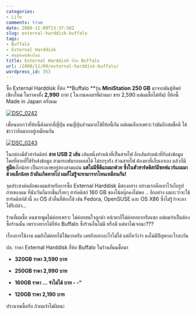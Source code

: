 ```yaml
---
categories:
- Life
comments: true
date: 2008-11-09T13:37:58Z
slug: external-harddisk-buffalo
tags:
- Buffalo
- External Harddisk
- พันธุ์ทิพย์เชียงใหม่
title: External Harddisk ยี่ห้อ Buffalo
url: /2008/11/09/external-harddisk-buffalo/
wordpress_id: 353
---
```


ซื้อ External Harddisk ยี่ห้อ **Buffalo **รุ่น **MiniStation 250 GB** มาจากพันธุ์ทิพย์เชียงใหม่ ในราคาตั้ง **2,990** บาท ( ในงานคอมฯที่ผ่านมา ขาย 2,590 แต่ผมซื้อไม่ทัน) ยี่ห้อนี้ Made in Japan ครับผม



[![DSC_0242](https://armno.in.th/wp-content/uploads/2008/11/dsc-0242-thumb.jpg)](https://armno.in.th/wp-content/uploads/2008/11/dsc-0242.jpg)



เพื่อนบอกว่ายี่ห้อนี้ดังมากที่ญี่ปุ่น คนญี่ปุ่นส่วนมากใช้ยี่ห้อนี้กัน แต่ผมเลือกเพราะว่ามันถึกสมชื่อดี ได้ข่าวว่าอึดมากอยู่เหมือนกัน



[![DSC_0243](https://armno.in.th/wp-content/uploads/2008/11/dsc-0243-thumb.jpg)](https://armno.in.th/wp-content/uploads/2008/11/dsc-0243.jpg)



ในกล่องมีตัวฮาร์ดดิสก์ **สาย USB 2 เส้น** เส้นหนึ่งทำหน้าที่เป็นสายไฟ อีกเส้นทำหน้าที่รับส่งข้อมูล โดยที่สายที่ใช้รับส่งข้อมูล สามารถพันรอบเคสได้ ไม่รกรุงรัง ส่วนสายไฟ ต้องหาที่เก็บเอาเอง แล้วก็มี**คู่มือ**เล็กน้อย เป็นกระดาษอยู่สองสามแผ่น **แต่ไม่มีซีดีแถมมาด้วย ซึ่งในตัวฮาร์ดดิสก์มีซอฟแวร์แถมมาด้วยเล็กน้อย ถ้ามันเกิดหายไป ผมก็ไม่รู้จะหามาจากไหนเหมือนกัน!**



จุดประสงค์หลักของผมสำหรับการซื้อ External Harddisk มีสองอย่าง อย่างแรกคือเอาไว้เก็บรูปถ่ายของผม ที่นับวันก็มากขึ้นเรื่อยๆ ฮาร์ดดิสก์ 160 GB ของโน้ตบุ๊กคงไม่พอ .. อีกอย่าง ผมกะว่าจะใช้ฮาร์ดดิสก์ตัวนี้ ลง OS ตัวอื่นที่ต้องใช้ เช่น Fedora, OpenSUSE และ OS X86 ซึ่งไม่รู้ว่าจะลงได้รึเปล่า…



ร้านที่ผมซื้อ คนขายพูดไม่ค่อยเพราะ ไม่ค่อยสนใจลูกค้า หน้าตาก็ไม่ค่อยอยากรับแขก แต่ผมจำเป็นต้องซื้อร้านนั้น เพราะอยากได้ยี่ห้อ Buffalo ซึ่งร้านอื่นไม่มี หรือมี แต่หาไม่เจอนะ???



เรื่องการใช้งาน ผมยังไม่ค่อยได้ใช้มากครับ เลยยังบอกอะไรไม่ได้ แต่ก็หวังว่า คงไม่มีปัญหาอะไรละกัน





ปล. ราคา External Harddisk ยี่ห้อ Buffalo ในร้านที่ผมซื้อมา




  * **320GB ราคา 3,590 บาท**

  * **250GB ราคา 2,990 บาท**

  * **160GB ราคา … จำไม่ได้ บาท - -“**

  * **120GB ราคา 2,190 บาท**


ประมาณนี้ครับ ถ้าผมจำไม่ผิดนะ
